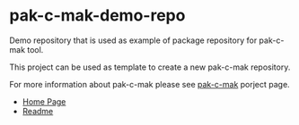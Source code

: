 # pak-c-mak-demo-repo
Demo repository that is used as example of package repository for pak-c-mak tool.

This project can be used as template to create a new pak-c-mak repository.

For more information about pak-c-mak please see [pak-c-mak](https://github.com/amidukr/pak-c-mak) porject page.
- [Home Page](https://github.com/amidukr/pak-c-mak)
- [Readme](https://github.com/amidukr/pak-c-mak/blob/master/README.md)

